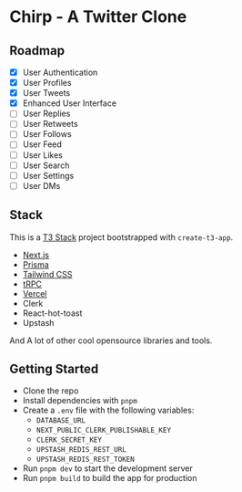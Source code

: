 # Chirp - A Twitter Clone

## Roadmap

- [x] User Authentication
- [x] User Profiles
- [x] User Tweets
- [x] Enhanced User Interface
- [ ] User Replies
- [ ] User Retweets
- [ ] User Follows
- [ ] User Feed
- [ ] User Likes
- [ ] User Search
- [ ] User Settings
- [ ] User DMs

## Stack

This is a [T3 Stack](https://create.t3.gg/) project bootstrapped with `create-t3-app`.

- [Next.js](https://nextjs.org)
- [Prisma](https://prisma.io)
- [Tailwind CSS](https://tailwindcss.com)
- [tRPC](https://trpc.io)
- [Vercel](https://vercel.com)
- Clerk
- React-hot-toast
- Upstash

And A lot of other cool opensource libraries and tools.

## Getting Started

- Clone the repo
- Install dependencies with `pnpm`
- Create a `.env` file with the following variables:
  - `DATABASE_URL`
  - `NEXT_PUBLIC_CLERK_PUBLISHABLE_KEY`
  - `CLERK_SECRET_KEY`
  - `UPSTASH_REDIS_REST_URL`
  - `UPSTASH_REDIS_REST_TOKEN`
- Run `pnpm dev` to start the development server
- Run `pnpm build` to build the app for production
